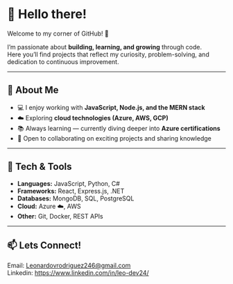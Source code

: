 # 👋 Hello there!  

Welcome to my corner of GitHub! 🚀  

I’m passionate about **building, learning, and growing** through code.  
Here you’ll find projects that reflect my curiosity, problem-solving, and dedication to continuous improvement.  

---

## 🌟 About Me
- 💻 I enjoy working with **JavaScript, Node.js, and the MERN stack**  
- ☁️ Exploring **cloud technologies (Azure, AWS, GCP)**  
- 📚 Always learning — currently diving deeper into **Azure certifications**  
- 🤝 Open to collaborating on exciting projects and sharing knowledge  

---

## 🔧 Tech & Tools
- **Languages:** JavaScript, Python, C#  
- **Frameworks:** React, Express.js, .NET  
- **Databases:** MongoDB, SQL, PostgreSQL  
- **Cloud:** Azure ☁️, AWS  
- **Other:** Git, Docker, REST APIs  

---

## 📫 Lets Connect! 

Email: Leonardovrodriguez246@gmail.com <br>
Linkedin: https://www.linkedin.com/in/leo-dev24/
  
